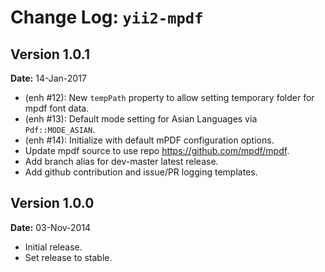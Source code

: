 Change Log: `yii2-mpdf`
=======================

## Version 1.0.1

**Date:** 14-Jan-2017

- (enh #12): New `tempPath` property to allow setting temporary folder for mpdf font data.
- (enh #13): Default mode setting for Asian Languages via `Pdf::MODE_ASIAN`.
- (enh #14): Initialize with default mPDF configuration options.
- Update mpdf source to use repo https://github.com/mpdf/mpdf.
- Add branch alias for dev-master latest release.
- Add github contribution and issue/PR logging templates.

## Version 1.0.0

**Date:** 03-Nov-2014

- Initial release.
- Set release to stable.
